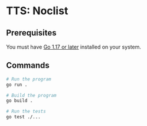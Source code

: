 # TTS: Noclist

## Prerequisites

You must have [Go 1.17 or later](https://go.dev/doc/install) installed on your system.

## Commands

```sh
# Run the program
go run .

# Build the program
go build .

# Run the tests
go test ./...
```
